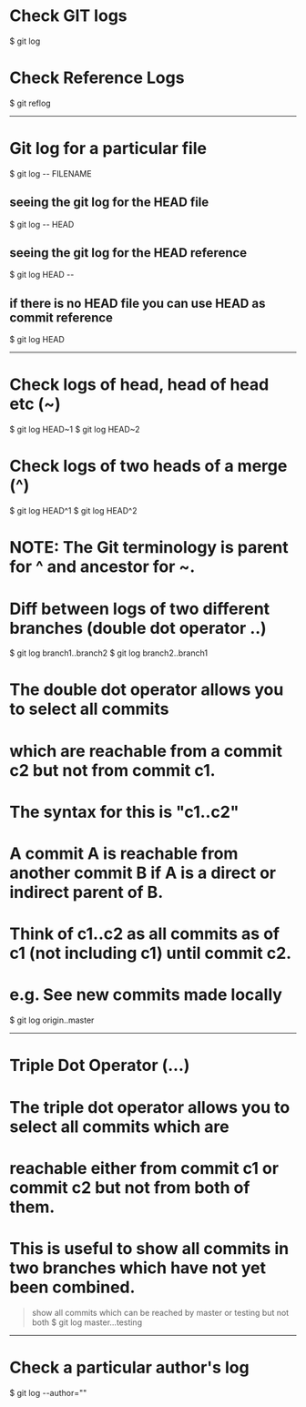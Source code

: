# Check GIT logs
  $ git log

# Check Reference Logs
  $ git reflog

-------------------------------------------------------------------------------

# Git log for a particular file
  $ git log -- FILENAME

## seeing the git log for the HEAD file
  $ git log -- HEAD

## seeing the git log for the HEAD reference
  $ git log HEAD --

## if there is no HEAD file you can use HEAD as commit reference
  $ git log HEAD

-------------------------------------------------------------------------------

# Check logs of head, head of head etc (~)
  $ git log HEAD~1
  $ git log HEAD~2

# Check logs of two heads of a merge (^)
  $ git log HEAD^1
  $ git log HEAD^2

# NOTE: The Git terminology is parent for ^ and ancestor for ~.


# Diff between logs of two different branches (double dot operator ..)
  $ git log branch1..branch2
  $ git log branch2..branch1

# The double dot operator allows you to select all commits 
# which are reachable from a commit c2 but not from commit c1. 
# The syntax for this is "c1..c2"
# A commit A is reachable from another commit B if A is a direct or indirect parent of B.
# Think of c1..c2 as all commits as of c1 (not including c1) until commit c2.

# e.g. See new commits made locally
  $ git log origin..master

-------------------------------------------------------------------------------

# Triple Dot Operator (...)
# The triple dot operator allows you to select all commits which are
# reachable either from commit c1 or commit c2 but not from both of them.
# This is useful to show all commits in two branches which have not yet been combined.

> show all commits which
> can be reached by master or testing
> but not both
  $ git log master...testing

-------------------------------------------------------------------------------

# Check a particular author's log

  $ git log --author="<part-of-name>"
